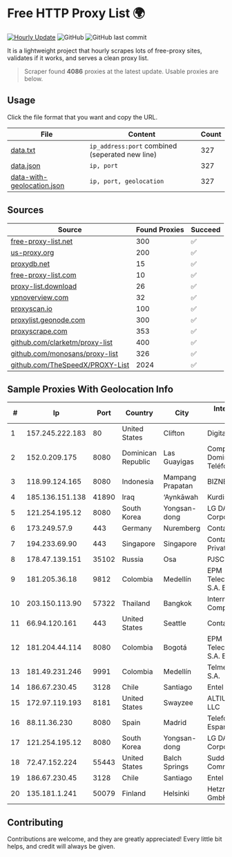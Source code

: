 
# Free HTTP Proxy List 🌍

[![Hourly Update](https://github.com/mertguvencli/http-proxy-list/actions/workflows/main.yml/badge.svg?branch=main)](https://github.com/mertguvencli/http-proxy-list/actions/workflows/main.yml)
![GitHub](https://img.shields.io/github/license/mertguvencli/http-proxy-list)
![GitHub last commit](https://img.shields.io/github/last-commit/mertguvencli/http-proxy-list)

It is a lightweight project that hourly scrapes lots of free-proxy sites, validates if it works, and serves a clean proxy list.


> Scraper found **4086** proxies at the latest update. Usable proxies are below.

## Usage

Click the file format that you want and copy the URL.


|File|Content|Count|
|----|-------|-----|
|[data.txt](https://raw.githubusercontent.com/mertguvencli/http-proxy-list/main/proxy-list/data.txt)|`ip_address:port` combined (seperated new line)|327|
|[data.json](https://raw.githubusercontent.com/mertguvencli/http-proxy-list/main/proxy-list/data.json)|`ip, port`|327|
|[data-with-geolocation.json](https://raw.githubusercontent.com/mertguvencli/http-proxy-list/main/proxy-list/data-with-geolocation.json)|`ip, port, geolocation`|327|

## Sources

|Source|Found Proxies|Succeed|
|------|-------------|-------|
|[free-proxy-list.net](https://free-proxy-list.net)|300|✅|
|[us-proxy.org](https://www.us-proxy.org)|200|✅|
|[proxydb.net](http://proxydb.net)|15|✅|
|[free-proxy-list.com](https://free-proxy-list.com/?page=&port=&type%5B%5D=http&type%5B%5D=https&up_time=0&search=Search)|10|✅|
|[proxy-list.download](https://www.proxy-list.download/HTTP)|26|✅|
|[vpnoverview.com](https://vpnoverview.com/privacy/anonymous-browsing/free-proxy-servers)|32|✅|
|[proxyscan.io](https://www.proxyscan.io)|100|✅|
|[proxylist.geonode.com](https://proxylist.geonode.com/api/proxy-list?limit=300&page=1&sort_by=lastChecked&sort_type=desc&protocols=http,https)|300|✅|
|[proxyscrape.com](https://api.proxyscrape.com/v2/?request=displayproxies&protocol=http&timeout=10000&country=all&ssl=all&anonymity=all)|353|✅|
|[github.com/clarketm/proxy-list](https://raw.githubusercontent.com/clarketm/proxy-list/master/proxy-list-raw.txt)|400|✅|
|[github.com/monosans/proxy-list](https://raw.githubusercontent.com/monosans/proxy-list/main/proxies/http.txt)|326|✅|
|[github.com/TheSpeedX/PROXY-List](https://raw.githubusercontent.com/TheSpeedX/PROXY-List/master/http.txt)|2024|✅|


## Sample Proxies With Geolocation Info

|#|Ip|Port|Country|City|Internet Service Provider|
|-|--|----|-------|----|-------------------------|
|1|157.245.222.183|80|United States|Clifton|DigitalOcean, LLC|
|2|152.0.209.175|8080|Dominican Republic|Las Guayigas|Compañía Dominicana de Teléfonos S. A.|
|3|118.99.124.165|8080|Indonesia|Mampang Prapatan|BIZNET|
|4|185.136.151.138|41890|Iraq|‘Aynkāwah|Kurdistan Net 19|
|5|121.254.195.12|8080|South Korea|Yongsan-dong|LG DACOM Corporation|
|6|173.249.57.9|443|Germany|Nuremberg|Contabo GmbH|
|7|194.233.69.90|443|Singapore|Singapore|Contabo Asia Private Limited|
|8|178.47.139.151|35102|Russia|Osa|PJSC Rostelecom|
|9|181.205.36.18|9812|Colombia|Medellín|EPM Telecomunicaciones S.A. E.S.P.|
|10|203.150.113.90|57322|Thailand|Bangkok|Internet Thailand Company Ltd.|
|11|66.94.120.161|443|United States|Seattle|Contabo Inc.|
|12|181.204.44.114|8080|Colombia|Bogotá|EPM Telecomunicaciones S.A. E.S.P.|
|13|181.49.231.246|9991|Colombia|Medellín|Telmex Colombia S.A.|
|14|186.67.230.45|3128|Chile|Santiago|Entel Chile S.A.|
|15|172.97.119.193|8181|United States|Swayzee|ALTIUS Broadband, LLC|
|16|88.11.36.230|8080|Spain|Madrid|Telefonica de Espana SAU|
|17|121.254.195.12|8080|South Korea|Yongsan-dong|LG DACOM Corporation|
|18|72.47.152.224|55443|United States|Balch Springs|Suddenlink Communications|
|19|186.67.230.45|3128|Chile|Santiago|Entel Chile S.A.|
|20|135.181.1.241|50079|Finland|Helsinki|Hetzner Online GmbH|



## Contributing

Contributions are welcome, and they are greatly appreciated! Every
little bit helps, and credit will always be given.

